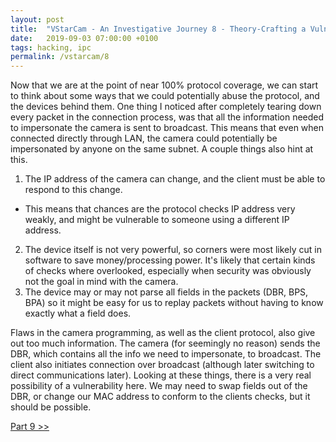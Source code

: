 ```yaml
---
layout: post
title:  "VStarCam - An Investigative Journey 8 - Theory-Crafting a Vulnerability"
date:   2019-09-03 07:00:00 +0100
tags: hacking, ipc
permalink: /vstarcam/8
---
```


Now that we are at the point of near 100% protocol coverage, we can start to think about some ways that we could potentially abuse the protocol, and the devices behind them. One thing I noticed after completely tearing down every packet in the connection process, was that all the information needed to impersonate the camera is sent to broadcast. This means that even when connected directly through LAN, the camera could potentially be impersonated by anyone on the same subnet. A couple things also hint at this.

1. The IP address of the camera can change, and the client must be able to respond to this change.
  * This means that chances are the protocol checks IP address very weakly, and might be vulnerable to someone using a different IP address.
2. The device itself is not very powerful, so corners were most likely cut in software to save money/processing power. It's likely that certain kinds of checks where overlooked, especially when security was obviously not the goal in mind with the camera.
3. The device may or may not parse all fields in the packets (DBR, BPS, BPA) so it might be easy for us to replay packets without having to know exactly what a field does.

Flaws in the camera programming, as well as the client protocol, also give out too much information. The camera (for seemingly no reason) sends the DBR, which contains all the info we need to impersonate, to broadcast. The client also initiates connection over broadcast (although later switching to direct communications later). Looking at these things, there is a very real possibility of a vulnerability here. We may need to swap fields out of the DBR, or change our MAC address to conform to the clients checks, but it should be possible.

[Part 9 &gt;&gt;](/vstarcam/9)